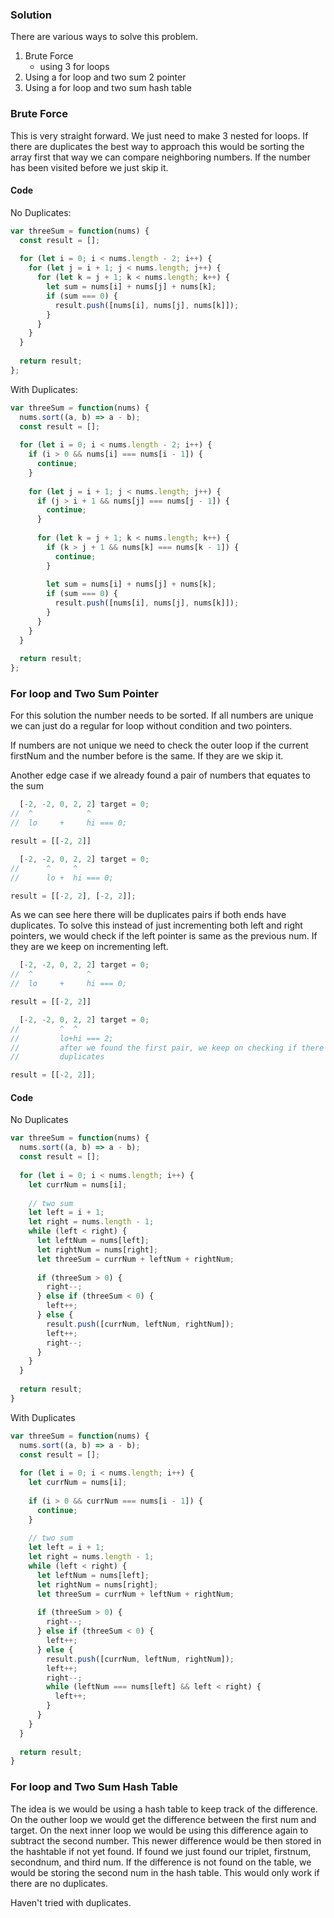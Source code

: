 ### Solution

There are various ways to solve this problem. 
1. Brute Force
    * using 3 for loops
2. Using a for loop and two sum 2 pointer
3. Using a for loop and two sum hash table

### Brute Force

This is very straight forward. We just need to make 3 nested for loops. If there are duplicates the best way to approach this would be sorting the array first
that way we can compare neighboring numbers. If the number has been visited
before we just skip it.
#### Code

No Duplicates:
```javascript
var threeSum = function(nums) {
  const result = [];
  
  for (let i = 0; i < nums.length - 2; i++) {
    for (let j = i + 1; j < nums.length; j++) {
      for (let k = j + 1; k < nums.length; k++) {      
        let sum = nums[i] + nums[j] + nums[k];
        if (sum === 0) {
          result.push([nums[i], nums[j], nums[k]]);
        }
      }
    }
  }
  
  return result;
};
```

With Duplicates:
```javascript
var threeSum = function(nums) {
  nums.sort((a, b) => a - b);
  const result = [];
  
  for (let i = 0; i < nums.length - 2; i++) {
    if (i > 0 && nums[i] === nums[i - 1]) {
      continue;
    }
    
    for (let j = i + 1; j < nums.length; j++) {
      if (j > i + 1 && nums[j] === nums[j - 1]) {
        continue;
      }
      
      for (let k = j + 1; k < nums.length; k++) {
        if (k > j + 1 && nums[k] === nums[k - 1]) {
          continue;
        }
        
        let sum = nums[i] + nums[j] + nums[k];
        if (sum === 0) {
          result.push([nums[i], nums[j], nums[k]]);
        }
      }
    }
  }
  
  return result;
};
```

### For loop and Two Sum Pointer

For this solution the number needs to be sorted.
If all numbers are unique we can just do a regular for loop without condition and
two pointers.

If numbers are not unique we need to check the outer loop if the current firstNum
and the number before is the same. If they are we skip it.

Another edge case if we already found a pair of numbers that equates to the sum

```javascript
  [-2, -2, 0, 2, 2] target = 0;
//  ^            ^
//  lo     +     hi === 0;

result = [[-2, 2]]

  [-2, -2, 0, 2, 2] target = 0;
//      ^     ^
//      lo +  hi === 0;

result = [[-2, 2], [-2, 2]];
```

As we can see here there will be duplicates pairs if both ends have duplicates.
To solve this instead of just incrementing both left and right pointers, we would
check if the left pointer is same as the previous num. If they are we keep on 
incrementing left.

```javascript
  [-2, -2, 0, 2, 2] target = 0;
//  ^            ^
//  lo     +     hi === 0;

result = [[-2, 2]]

  [-2, -2, 0, 2, 2] target = 0;
//         ^  ^
//         lo+hi === 2;
//         after we found the first pair, we keep on checking if there are 
//         duplicates

result = [[-2, 2]];
```

#### Code

No Duplicates
```javascript
var threeSum = function(nums) {
  nums.sort((a, b) => a - b);
  const result = [];
  
  for (let i = 0; i < nums.length; i++) {
    let currNum = nums[i];
    
    // two sum
    let left = i + 1;
    let right = nums.length - 1;
    while (left < right) {
      let leftNum = nums[left];
      let rightNum = nums[right];
      let threeSum = currNum + leftNum + rightNum;
      
      if (threeSum > 0) {
        right--;
      } else if (threeSum < 0) {
        left++;
      } else {
        result.push([currNum, leftNum, rightNum]);
        left++;
        right--;
      }
    }
  }
  
  return result;
}
```

With Duplicates
```javascript
var threeSum = function(nums) {
  nums.sort((a, b) => a - b);
  const result = [];
  
  for (let i = 0; i < nums.length; i++) {
    let currNum = nums[i];
    
    if (i > 0 && currNum === nums[i - 1]) {
      continue;
    }
    
    // two sum
    let left = i + 1;
    let right = nums.length - 1;
    while (left < right) {
      let leftNum = nums[left];
      let rightNum = nums[right];
      let threeSum = currNum + leftNum + rightNum;
      
      if (threeSum > 0) {
        right--;
      } else if (threeSum < 0) {
        left++;
      } else {
        result.push([currNum, leftNum, rightNum]);
        left++;
        right--;
        while (leftNum === nums[left] && left < right) {
          left++;
        }
      }
    }
  }
  
  return result;
}
```

### For loop and Two Sum Hash Table

The idea is we would be using a hash table to keep track of the difference. On
the outher loop we would get the difference between the first num and target. On
the next inner loop we would be using this difference again to subtract the
second number. This newer difference would be then stored in the hashtable if
not yet found. If found we just found our triplet, firstnum, secondnum, and third
num. If the difference is not found on the table, we would be storing the second
num in the hash table. This would only work if there are no duplicates.

Haven't tried with duplicates.
